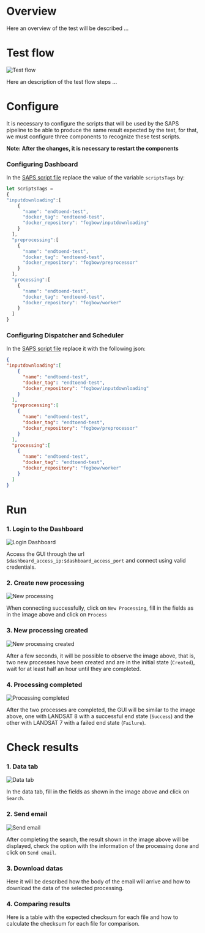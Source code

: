 # Overview

Here an overview of the test will be described ...

# Test flow

![Test flow](img/end-to-end-test-flow.png)

Here an description of the test flow steps ...

# Configure

It is necessary to configure the scripts that will be used by the SAPS pipeline to be able to produce the same result expected by the test, for that, we must configure three components to recognize these test scripts.

**Note: After the changes, it is necessary to restart the components**

### Configuring Dashboard

In the [SAPS script file](/public/dashboardApp.js) replace the value of the variable `scriptsTags` by:

```javascript
let scriptsTags = 
{
"inputdownloading":[
    {
      "name": "endtoend-test",
      "docker_tag": "endtoend-test",
      "docker_repository": "fogbow/inputdownloading"
    }
  ],
  "preprocessing":[
    {
      "name": "endtoend-test",
      "docker_tag": "endtoend-test",
      "docker_repository": "fogbow/preprocessor"
    }
  ],
  "processing":[
    {
      "name": "endtoend-test",
      "docker_tag": "endtoend-test",
      "docker_repository": "fogbow/worker"
    }
  ]
}
```

### Configuring Dispatcher and Scheduler

In the [SAPS script file](/resources/execution_scripts_tags.json) replace it with the following json:

```json
{
"inputdownloading":[
    {
      "name": "endtoend-test",
      "docker_tag": "endtoend-test",
      "docker_repository": "fogbow/inputdownloading"
    }
  ],
  "preprocessing":[
    {
      "name": "endtoend-test",
      "docker_tag": "endtoend-test",
      "docker_repository": "fogbow/preprocessor"
    }
  ],
  "processing":[
    {
      "name": "endtoend-test",
      "docker_tag": "endtoend-test",
      "docker_repository": "fogbow/worker"
    }
  ]
}
```

# Run

### 1. Login to the Dashboard

![Login Dashboard](img/end-to-end-test-run-img1.png)

Access the GUI through the url ```$dashboard_access_ip:$dashboard_access_port``` and connect using valid credentials.

### 2. Create new processing

![New processing](img/end-to-end-test-run-img2.png)

When connecting successfully, click on `New Processing`, fill in the fields as in the image above and click on `Process`

### 3. New processing created

![New processing created](img/end-to-end-test-run-img3.png)

After a few seconds, it will be possible to observe the image above, that is, two new processes have been created and are in the initial state (`Created`), wait for at least half an hour until they are completed.

### 4. Processing completed

![Processing completed](img/end-to-end-test-run-img4.png)

After the two processes are completed, the GUI will be similar to the image above, one with LANDSAT 8 with a successful end state (`Success`) and the other with LANDSAT 7 with a failed end state (`Failure`).

# Check results

### 1. Data tab

![Data tab](img/end-to-end-test-check-results-img1.png)

In the data tab, fill in the fields as shown in the image above and click on `Search`.

### 2. Send email

![Send email](img/end-to-end-test-check-results-img2.png)

After completing the search, the result shown in the image above will be displayed, check the option with the information of the processing done and click on `Send email`.

### 3. Download datas

Here it will be described how the body of the email will arrive and how to download the data of the selected processing.

### 4. Comparing results

Here is a table with the expected checksum for each file and how to calculate the checksum for each file for comparison.

